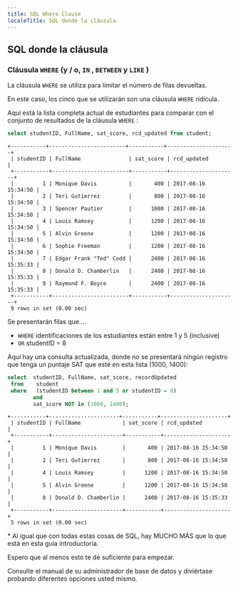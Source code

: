 ```yaml
---
title: SQL Where Clause
localeTitle: SQL donde la cláusula
---
```

## SQL donde la cláusula

### Cláusula `WHERE` (y / o, `IN` , `BETWEEN` y `LIKE` )

La cláusula `WHERE` se utiliza para limitar el número de filas devueltas.

En este caso, los cinco que se utilizarán son una cláusula `WHERE` ridícula.

Aquí está la lista completa actual de estudiantes para comparar con el conjunto de resultados de la cláusula `WHERE` :

```sql
select studentID, FullName, sat_score, rcd_updated from student; 
```

```text
+-----------+------------------------+-----------+---------------------+ 
 | studentID | FullName               | sat_score | rcd_updated         | 
 +-----------+------------------------+-----------+---------------------+ 
 |         1 | Monique Davis          |       400 | 2017-08-16 15:34:50 | 
 |         2 | Teri Gutierrez         |       800 | 2017-08-16 15:34:50 | 
 |         3 | Spencer Pautier        |      1000 | 2017-08-16 15:34:50 | 
 |         4 | Louis Ramsey           |      1200 | 2017-08-16 15:34:50 | 
 |         5 | Alvin Greene           |      1200 | 2017-08-16 15:34:50 | 
 |         6 | Sophie Freeman         |      1200 | 2017-08-16 15:34:50 | 
 |         7 | Edgar Frank "Ted" Codd |      2400 | 2017-08-16 15:35:33 | 
 |         8 | Donald D. Chamberlin   |      2400 | 2017-08-16 15:35:33 | 
 |         9 | Raymond F. Boyce       |      2400 | 2017-08-16 15:35:33 | 
 +-----------+------------------------+-----------+---------------------+ 
 9 rows in set (0.00 sec) 
```

Se presentarán filas que….

*   `WHERE` identificaciones de los estudiantes están entre 1 y 5 (inclusive)
*   `OR` studentID = 8

Aquí hay una consulta actualizada, donde no se presentará ningún registro que tenga un puntaje SAT que esté en esta lista (1000, 1400):

```sql
select  studentID, FullName, sat_score, recordUpdated 
 from    student 
 where   (studentID between 1 and 5 or studentID = 8) 
        and 
        sat_score NOT in (1000, 1400); 
```

```text
+-----------+----------------------+-----------+---------------------+ 
 | studentID | FullName             | sat_score | rcd_updated         | 
 +-----------+----------------------+-----------+---------------------+ 
 |         1 | Monique Davis        |       400 | 2017-08-16 15:34:50 | 
 |         2 | Teri Gutierrez       |       800 | 2017-08-16 15:34:50 | 
 |         4 | Louis Ramsey         |      1200 | 2017-08-16 15:34:50 | 
 |         5 | Alvin Greene         |      1200 | 2017-08-16 15:34:50 | 
 |         8 | Donald D. Chamberlin |      2400 | 2017-08-16 15:35:33 | 
 +-----------+----------------------+-----------+---------------------+ 
 5 rows in set (0.00 sec) 
```

\* Al igual que con todas estas cosas de SQL, hay MUCHO MÁS que lo que está en esta guía introductoria.

Espero que al menos esto te dé suficiente para empezar.

Consulte el manual de su administrador de base de datos y diviértase probando diferentes opciones usted mismo.